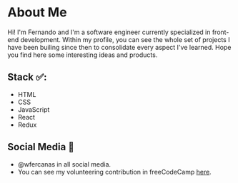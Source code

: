 # About Me
Hi! I'm Fernando and I'm a software engineer currently specialized in front-end development.
Within my profile, you can see the whole set of projects I have been builing since then to consolidate every aspect I've learned. Hope you find here some interesting ideas and products.

## Stack ✅: 
- HTML
- CSS
- JavaScript
- React
- Redux

## Social Media 🤝
- @wfercanas in all social media.
- You can see my volunteering contribution in freeCodeCamp [here](https://www.freecodecamp.org/espanol/news/author/wfercanas/).
